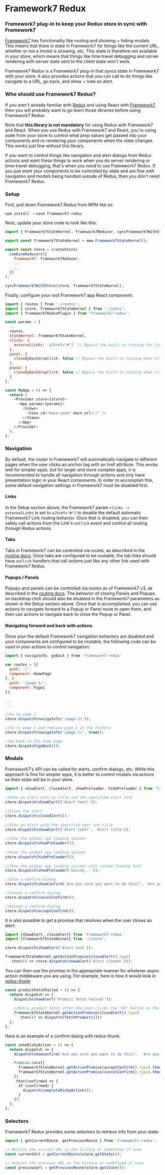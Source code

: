 # Framework7 Redux
### Framework7 plug-in to keep your Redux store in sync with Framework7

[Framework7](https://github.com/nolimits4web/Framework7) has functionality like routing and showing + hiding modals. This means that there is state in Framework7 for things like the current URL, whether or not a modal is showing, etc. This state is therefore not available in your store, which means that things like time travel debugging and server rendering with server state sent to the client state won't work.

Framework7 Redux is a Framework7 plug-in that syncs state in Framework7 with your store. It also provides actions that you can call to do things like navigate to a URL, go back, and show + hide an alert.

### Who should use Framework7 Redux?

If you aren't already familiar with [Redux](https://github.com/reactjs/redux) and using React with [Framework7](http://framework7.io), then you will probably want to go learn those libraries before using Framework7 Redux.

Note that **this library is not mandatory** for using Redux with Framework7 and React. When you use Redux with Framework7 and React, you're using state from your store to control what prop values get passed into your components and re-rendering your components when the state changes. This works just fine without this library.

If you want to control things like navigation and alert dialogs from Redux actions and want these things to work when you do server rendering or time-travel debugging, that's when you need to use Framework7 Redux. If you just want your components to be controlled by state and are fine with navigation and modals being handled outside of Redux, then you don't need Framework7 Redux.

### Setup

First, pull down Framework7 Redux from NPM like so:

```
npm install --save framework7-redux
```

Next, update your store code to look like this:

```javascript
import { Framework7StateKernel, framework7Reducer, syncFramework7WithStore } from 'framework7-redux';

export const framework7StateKernel = new Framework7StateKernel();

export const store = createStore(
  combineReducers({
    framework7: framework7Reducer,
    ...
    ...
  })
);

syncFramework7WithStore(store, framework7StateKernel);
```

Finally, configure your root Framework7 app React component:

```javascript
import { routes } from './routes';
import { store, framework7StateKernel } from './store';
import { framework7ReduxPlugin } from 'framework7-redux';

const params = {
  ...
  routes,
  stateKernel: framework7StateKernel,
  clicks: {
    externalLinks: 'a[href="#"]' // Bypass the built-in routing for link clicks
  },
  panel: {
    closeByBackdropClick: false // Bypass the built-in routing when clicking panel backdrops
  },
  popup: {
    closeByBackdropClick: false // Bypass the built-in routing when clicking popup backdrops
  }
};

const MyApp = () => {
  return (
    <Provider store={store}>
      <App params={params}>
        <Views>
          <View id="main-view" main url="/" />                        
        </Views>
      </App>
    </Provider>
  );
};
```

### Navigation

By default, the router in Framework7 will automatically navigate to different pages when the user clicks an anchor tag with an href attribute. This works well for simpler apps, but for larger and more complex apps, it is recommended to handle all navigation through actions and only have presentation logic in your React components. In order to accomplish this, some default navigation settings in Framework7 must be disabled first.

#### Links

In the Setup section above, the Framework7 param `clicks -> externalLinks` is set to `a[href="#"]` to disable the default automatic Framework7 Link routing behavior. Once that is disabled, you can then safely call actions from the Link's `onClick` event and control all routing through Redux actions.

#### Tabs

Tabs in Framework7 can be controlled via routes, as described in the [routing docs](http://framework7.io/docs/routes.html). Once tabs are configured to be routable, the tab links should have `onClick` handlers that call actions just like any other link used with Framework7 Redux.

 #### Popups / Panels

Popups and panels can be controlled via routes as of Framework7 v3, as described in the [routing docs](http://framework7.io/docs/routes.html). The behavior of closing Panels and Popups on backdrop click should also be disabled in the Framework7 parameters as shown in the Setup section above. Once that is accomplished, you can use actions to navigate forward to a Popup or Panel route to open them, and then use actions to navigate back to close the Popup or Panel.

#### Navigating forward and back with actions

Once your the default Framework7 navigation behaviors are disabled and your components are configured to be routable, the following code can be used in your actions to control navigation:

```javascript
import { navigateTo, goBack } from 'framework7-redux'

var routes = [{
  path: '/',
  component: HomePage
}, {
  path: '/page-1/',
  component: Page1
}];

...
...

//Go to page 1
store.dispatch(navigateTo('/page-1/'));

//Go to page 2 and replace page 1 in the history
store.dispatch(navigateTo('/page-1/', true));

//Go back to the home page
store.dispatch(goBack());

```

### Modals

Framework7's API can be called for alerts, confirm dialogs, etc. While this approach is fine for simpler apps, it is better to control modals via actions so their state will be in your store.

```javascript
import { showAlert, closeAlert, showPreloader, hidePreloader } from 'framework7-redux'
	
//Show an alert with no title and the specified alert text
store.dispatch(showAlert(('Alert text!'));
	
//Close the alert
store.dispatch(closeAlert());
	
//Show an alert with the specified text and title
store.dispatch(showAlert(('Alert text!', 'Alert title'));
	
//Show the global app loading spinner
store.dispatch(showPreloader());
	
//Hide the global app loading spinner
store.dispatch(hidePreloader());
	
//Show the global app loading spinner with custom loading text
store.dispatch(showPreloader('Saving...'));	

//Show a confirm dialog
store.dispatch(showConfirm('Are you sure you want to do this?', 'Are you sure?'));

//Cancel a confirm dialog
store.dispatch(cancelConfirm());

//Accept a confirm dialog
store.dispatch(acceptConfirm());
```

It is also possible to get a promise that resolves when the user closes an alert:

```javascript
import {showAlert, closeAlert} from 'framework7-redux'
import {framework7StateKernel} from './store';

store.dispatch(showAlert('Alert text'));

framework7StateKernel.getActionPromise(closeAlert().type)
  .then(() => store.dispatch(showAlert('Alert closed!')));
```

You can then use the promise in the appropriate manner for whatever async action middleware you are using. For example, here is how it would look in [redux-thunk](https://github.com/gaearon/redux-thunk):

```javascript
const productFetchFailed = () => {
  return dispatch => {
    dispatch(showAlert('Product fetch failed!'));
    
    //Retry product fetch after the user clicks the "Ok" button on the alert
    framework7StateKernel.getActionPromise(closeAlert().type)
      .then(() => dispatch(fetchProducts()))
  };
};
```

Here is an example of a confirm dialog with redux-thunk:

```javascript
const someRiskyAction = () => {
  return dispatch => {
    dispatch(showConfirm('Are you sure you want to do this?', 'Are you sure?'));

    Promise.race([
      framework7StateKernel.getActionPromise(acceptConfirm().type).then(() => true),
      framework7StateKernel.getActionPromise(cancelConfirm().type).then(() => false)
    ])
    .then(confirmed => {
      if (confirmed) {
        dispatch(completeRiskyAction());
      }
    });
  };
};
```

### Selectors

Framework7 Redux provides some selectors to retrieve info from your state:

```javascript
import { getCurrentRoute, getPreviousRoute } from 'framework7-redux';

// Returns the current URL in the history or undefined if none
const currentUrl = getCurrentRoute(store.getState());

// Returns the previous URL in the history or undefined if none
const previousUrl = getPreviousRoute(store.getState());
```
